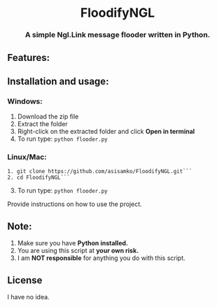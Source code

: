 <h1 align="center">FloodifyNGL</h1>
<h3 align="center">A simple Ngl.Link message flooder written in Python.</h3>

## Features:


## Installation and usage:

### Windows:
1. Download the zip file
2. Extract the folder
3. Right-click on the extracted folder and click **Open in terminal**
4. To run type: ```python flooder.py```

### Linux/Mac:
```
1. git clone https://github.com/asisamko/FloodifyNGL.git```
2. cd FloodifyNGL```
```
3. To run type: ```python flooder.py```

Provide instructions on how to use the project.

## Note:
1. Make sure you have **Python installed.**
2. You are using this script at **your own risk.**
3. I am **NOT responsible** for anything you do with this script.

## License

I have no idea.
